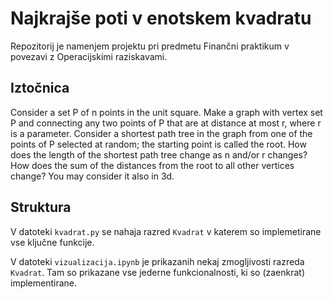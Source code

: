 # Najkrajše poti v enotskem kvadratu

Repozitorij je namenjem projektu pri predmetu Finančni praktikum v povezavi z
Operacijskimi raziskavami.

## Iztočnica

Consider a set P of n points in the unit square. Make a graph with vertex set P
and connecting any two points of P that are at distance at most r, where r is a
parameter. Consider a shortest path tree in the graph from one of the points of
P selected at random; the starting point is called the root. How does the length
of the shortest path tree change as n and/or r changes? How does the sum of the
distances from the root to all other vertices change?
You may consider it also in 3d.

## Struktura

V datoteki `kvadrat.py` se nahaja razred `Kvadrat` v katerem so implemetirane vse 
ključne funkcije.

V datoteki `vizualizacija.ipynb` je prikazanih nekaj zmogljivosti razreda `Kvadrat`.
Tam so prikazane vse jederne funkcionalnosti, ki so (zaenkrat) implementirane.